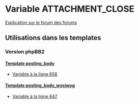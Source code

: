# Variable ATTACHMENT_CLOSE
[Explication sur le forum des forums](http://forum.forumactif.com/t294113-listing-des-variables#ATTACHMENT_CLOSE)

## Utilisations dans les templates

### Version phpBB2

#### [Template posting_body](subsilver/posting_body.md)
* [Variable à la ligne 658](../subsilver/posting_body.tpl#L658)

#### [Template posting_body_wysiwyg](subsilver/posting_body_wysiwyg.md)
* [Variable à la ligne 647](../subsilver/posting_body_wysiwyg.tpl#L647)